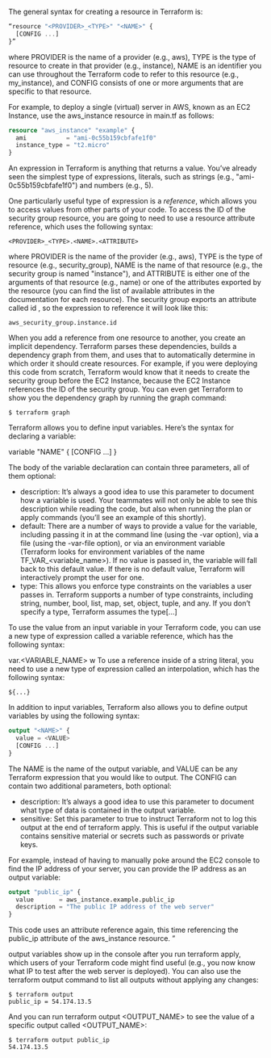 The general syntax for creating a resource in Terraform is:


```tf
“resource "<PROVIDER>_<TYPE>" "<NAME>" {
  [CONFIG ...]
}”
```

where PROVIDER is the name of a provider (e.g., aws), TYPE is the type of resource to create in that provider (e.g., instance), NAME is an identifier you can use throughout the Terraform code to refer to this resource (e.g., my_instance), and CONFIG consists of one or more arguments that are specific to that resource.

For example, to deploy a single (virtual) server in AWS, known as an EC2 Instance, use the aws_instance resource in main.tf as follows:

```tf
resource "aws_instance" "example" {
  ami           = "ami-0c55b159cbfafe1f0"
  instance_type = "t2.micro"
}
```

An expression in Terraform is anything that returns a value. You’ve already seen the simplest type of expressions, literals, such as strings (e.g., "ami-0c55b159cbfafe1f0") and numbers (e.g., 5).

One particularly useful type of expression is a _reference_, which allows you to access values from other parts of your code. To access the ID of the security group resource, you are going to need to use a resource attribute reference, which uses the following syntax:

`<PROVIDER>_<TYPE>.<NAME>.<ATTRIBUTE>`

where PROVIDER is the name of the provider (e.g., aws), TYPE is the type of resource (e.g., security_group), NAME is the name of that resource (e.g., the security group is named "instance"), and ATTRIBUTE is either one of the arguments of that resource (e.g., name) or one of the attributes exported by the resource (you can find the list of available attributes in the documentation for each resource). The security group exports an attribute called id , so the expression to reference it will look like this:

`aws_security_group.instance.id`

When you add a reference from one resource to another, you create an implicit dependency. Terraform parses these dependencies, builds a dependency graph from them, and uses that to automatically determine in which order it should create resources. For example, if you were deploying this code from scratch, Terraform would know that it needs to create the security group before the EC2 Instance, because the EC2 Instance references the ID of the security group. You can even get Terraform to show you the dependency graph by running the graph command:

`$ terraform graph`

Terraform allows you to define input variables. Here’s the syntax for declaring a variable:

variable "NAME" {
  [CONFIG ...]
}

The body of the variable declaration can contain three parameters, all of them optional:

- description: It’s always a good idea to use this parameter to document how a variable is used. Your teammates will not only be able to see this description while reading the code, but also when running the plan or apply commands (you’ll see an example of this shortly).
- default: There are a number of ways to provide a value for the variable, including passing it in at the command line (using the -var option), via a file (using the -var-file option), or via an environment variable (Terraform looks for environment variables of the name TF_VAR_<variable_name>). If no value is passed in, the variable will fall back to this default value. If there is no default value, Terraform will interactively prompt the user for one.
- type: This allows you enforce type constraints on the variables a user passes in. Terraform supports a number of type constraints, including string, number, bool, list, map, set, object, tuple, and any. If you don’t specify a type, Terraform assumes the type[…]

To use the value from an input variable in your Terraform code, you can use a new type of expression called a variable reference, which has the following syntax:

var.<VARIABLE_NAME>
 w
To use a reference inside of a string literal, you need to use a new type of expression called an interpolation, which has the following syntax:

`${...}`

In addition to input variables, Terraform also allows you to define output variables by using the following syntax:

```tf
output "<NAME>" {
  value = <VALUE>
  [CONFIG ...]
}
```

The NAME is the name of the output variable, and VALUE can be any Terraform expression that you would like to output. The CONFIG can contain two additional parameters, both optional:

- description: It’s always a good idea to use this parameter to document what type of data is contained in the output variable.
- sensitive: Set this parameter to true to instruct Terraform not to log this output at the end of terraform apply. This is useful if the output variable contains sensitive material or secrets such as passwords or private keys.

For example, instead of having to manually poke around the EC2 console to find the IP address of your server, you can provide the IP address as an output variable:

```tf
output "public_ip" {
  value       = aws_instance.example.public_ip
  description = "The public IP address of the web server"
}
```

This code uses an attribute reference again, this time referencing the public_ip attribute of the aws_instance resource. ”

output variables show up in the console after you run terraform apply, which users of your Terraform code might find useful (e.g., you now know what IP to test after the web server is deployed). You can also use the terraform output command to list all outputs without applying any changes:

```console
$ terraform output
public_ip = 54.174.13.5
```

And you can run terraform output <OUTPUT_NAME> to see the value of a specific output called <OUTPUT_NAME>:

```console
$ terraform output public_ip
54.174.13.5
```




